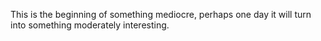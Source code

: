 This is the beginning of something mediocre, perhaps one day it will turn into something moderately interesting.
